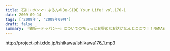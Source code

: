 ```yaml
---
title: 石川・ホンマ・ぶるんのBe-SIDE Your Life! vol.176-1
date: 2009-09-14
tags: ['2009年', '2009年09月']
draft: false
summary: 『鉄板～テッパン～』についてのちょっとお堅めなお話がなんとここで！！NAMAE
---
```


http://project-phi.ddo.jp/ishikawa/ishikawa176_1.mp3
